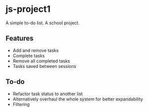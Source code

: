 # js-project1
 
A simple to-do list. A school project.

## Features
* Add and remove tasks
* Complete tasks
* Remove all completed tasks
* Tasks saved between sessions

## To-do
* Refactor task status to another list
* Alternatively overhaul the whole system for better expandability
* Filtering